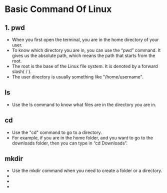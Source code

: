 # Basic Command Of Linux
## 1. pwd 
* When you first open the terminal, you are in the home directory of your user. 
* To know which directory you are in, you can use the “pwd” command. It gives us the absolute path, which means the path that starts from the root. 
* The root is the base of the Linux file system. It is denoted by a forward slash( / ). 
* The user directory is usually something like "/home/username".

## ls
* Use the ls command to know what files are in the directory you are in.

## cd 
* Use the "cd" command to go to a directory. 
* For example, if you are in the home folder, and you want to go to the downloads folder, then you can type in “cd Downloads”.

## mkdir 
* Use the mkdir command when you need to create a folder or a directory. 
*
*
*




